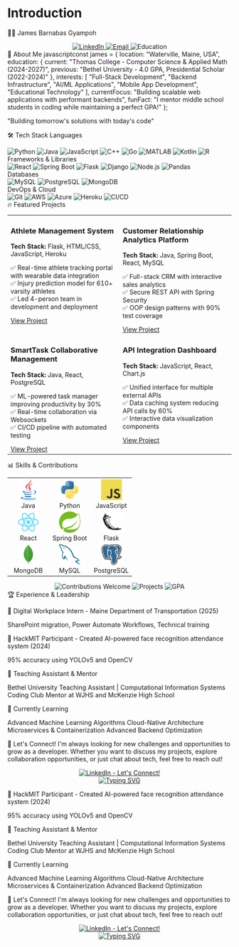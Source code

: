 # Introduction



👨‍💻 James Barnabas Gyampoh
<div align="center">
  <a href="https://www.linkedin.com/in/james-barnabas-gyampoh/">
    <img src="https://img.shields.io/badge/LinkedIn-0077B5?style=for-the-badge&logo=linkedin&logoColor=white" alt="LinkedIn">
  </a>
  <a href="mailto:jamesgyampoh560@gmail.com">
    <img src="https://img.shields.io/badge/Email-D14836?style=for-the-badge&logo=gmail&logoColor=white" alt="Email">
  </a>
  <img src="https://img.shields.io/badge/Computer_Science_Student-Thomas_College-blue?style=for-the-badge" alt="Education">
</div>
🚀 About Me
javascriptconst james = {
  location: "Waterville, Maine, USA",
  education: {
    current: "Thomas College - Computer Science & Applied Math (2024-2027)",
    previous: "Bethel University - 4.0 GPA, Presidential Scholar (2022-2024)"
  },
  interests: [
    "Full-Stack Development", 
    "Backend Infrastructure", 
    "AI/ML Applications", 
    "Mobile App Development", 
    "Educational Technology"
  ],
  currentFocus: "Building scalable web applications with performant backends",
  funFact: "I mentor middle school students in coding while maintaining a perfect GPA!"
};

"Building tomorrow's solutions with today's code"

🛠️ Tech Stack
Languages
<div>
  <img src="https://img.shields.io/badge/Python-3776AB?style=for-the-badge&logo=python&logoColor=white" alt="Python">
  <img src="https://img.shields.io/badge/Java-ED8B00?style=for-the-badge&logo=openjdk&logoColor=white" alt="Java">
  <img src="https://img.shields.io/badge/JavaScript-F7DF1E?style=for-the-badge&logo=javascript&logoColor=black" alt="JavaScript">
  <img src="https://img.shields.io/badge/C++-00599C?style=for-the-badge&logo=cplusplus&logoColor=white" alt="C++">
  <img src="https://img.shields.io/badge/Go-00ADD8?style=for-the-badge&logo=go&logoColor=white" alt="Go">
  <img src="https://img.shields.io/badge/MATLAB-0076A8?style=for-the-badge&logo=mathworks&logoColor=white" alt="MATLAB">
  <img src="https://img.shields.io/badge/Kotlin-7F52FF?style=for-the-badge&logo=kotlin&logoColor=white" alt="Kotlin">
  <img src="https://img.shields.io/badge/R-276DC3?style=for-the-badge&logo=r&logoColor=white" alt="R">
</div>
Frameworks & Libraries
<div>
  <img src="https://img.shields.io/badge/React-20232A?style=for-the-badge&logo=react&logoColor=61DAFB" alt="React">
  <img src="https://img.shields.io/badge/Spring_Boot-6DB33F?style=for-the-badge&logo=spring&logoColor=white" alt="Spring Boot">
  <img src="https://img.shields.io/badge/Flask-000000?style=for-the-badge&logo=flask&logoColor=white" alt="Flask">
  <img src="https://img.shields.io/badge/Django-092E20?style=for-the-badge&logo=django&logoColor=white" alt="Django">
  <img src="https://img.shields.io/badge/Node.js-339933?style=for-the-badge&logo=nodedotjs&logoColor=white" alt="Node.js">
  <img src="https://img.shields.io/badge/Pandas-150458?style=for-the-badge&logo=pandas&logoColor=white" alt="Pandas">
</div>
Databases
<div>
  <img src="https://img.shields.io/badge/MySQL-4479A1?style=for-the-badge&logo=mysql&logoColor=white" alt="MySQL">
  <img src="https://img.shields.io/badge/PostgreSQL-316192?style=for-the-badge&logo=postgresql&logoColor=white" alt="PostgreSQL">
  <img src="https://img.shields.io/badge/MongoDB-4EA94B?style=for-the-badge&logo=mongodb&logoColor=white" alt="MongoDB">
</div>
DevOps & Cloud
<div>
  <img src="https://img.shields.io/badge/Git-F05032?style=for-the-badge&logo=git&logoColor=white" alt="Git">
  <img src="https://img.shields.io/badge/AWS-232F3E?style=for-the-badge&logo=amazonaws&logoColor=white" alt="AWS">
  <img src="https://img.shields.io/badge/Azure-0078D4?style=for-the-badge&logo=microsoftazure&logoColor=white" alt="Azure">
  <img src="https://img.shields.io/badge/Heroku-430098?style=for-the-badge&logo=heroku&logoColor=white" alt="Heroku">
  <img src="https://img.shields.io/badge/CI/CD-2088FF?style=for-the-badge&logo=github-actions&logoColor=white" alt="CI/CD">
</div>
🔥 Featured Projects
<table>
  <tr>
    <td width="50%" valign="top">
      <h3>Athlete Management System</h3>
      <p><strong>Tech Stack:</strong> Flask, HTML/CSS, JavaScript, Heroku</p>
      <p>
        ✅ Real-time athlete tracking portal with wearable data integration<br>
        ✅ Injury prediction model for 610+ varsity athletes<br>
        ✅ Led 4-person team in development and deployment
      </p>
      <a href="https://github.com/jamesgyampoh/athlete-management-system">View Project</a>
    </td>
    <td width="50%" valign="top">
      <h3>Customer Relationship Analytics Platform</h3>
      <p><strong>Tech Stack:</strong> Java, Spring Boot, React, MySQL</p>
      <p>
        ✅ Full-stack CRM with interactive sales analytics<br>
        ✅ Secure REST API with Spring Security<br>
        ✅ OOP design patterns with 90% test coverage
      </p>
      <a href="https://github.com/jamesgyampoh/crm-analytics">View Project</a>
    </td>
  </tr>
  <tr>
    <td width="50%" valign="top">
      <h3>SmartTask Collaborative Management</h3>
      <p><strong>Tech Stack:</strong> Java, React, PostgreSQL</p>
      <p>
        ✅ ML-powered task manager improving productivity by 30%<br>
        ✅ Real-time collaboration via Websockets<br>
        ✅ CI/CD pipeline with automated testing
      </p>
      <a href="https://github.com/jamesgyampoh/smarttask-management">View Project</a>
    </td>
    <td width="50%" valign="top">
      <h3>API Integration Dashboard</h3>
      <p><strong>Tech Stack:</strong> JavaScript, React, Chart.js</p>
      <p>
        ✅ Unified interface for multiple external APIs<br>
        ✅ Data caching system reducing API calls by 60%<br>
        ✅ Interactive data visualization components
      </p>
      <a href="https://github.com/jamesgyampoh/api-dashboard">View Project</a>
    </td>
  </tr>
</table>
📊 Skills & Contributions
<div align="center">
  <table>
    <tr>
      <td align="center" width="33%">
        <img src="https://raw.githubusercontent.com/devicons/devicon/master/icons/java/java-original.svg" width="48" height="48" alt="Java"/>
        <br>Java
      </td>
      <td align="center" width="33%">
        <img src="https://raw.githubusercontent.com/devicons/devicon/master/icons/python/python-original.svg" width="48" height="48" alt="Python"/>
        <br>Python
      </td>
      <td align="center" width="33%">
        <img src="https://raw.githubusercontent.com/devicons/devicon/master/icons/javascript/javascript-original.svg" width="48" height="48" alt="JavaScript"/>
        <br>JavaScript
      </td>
    </tr>
    <tr>
      <td align="center" width="33%">
        <img src="https://raw.githubusercontent.com/devicons/devicon/master/icons/react/react-original.svg" width="48" height="48" alt="React"/>
        <br>React
      </td>
      <td align="center" width="33%">
        <img src="https://raw.githubusercontent.com/devicons/devicon/master/icons/spring/spring-original.svg" width="48" height="48" alt="Spring"/>
        <br>Spring Boot
      </td>
      <td align="center" width="33%">
        <img src="https://raw.githubusercontent.com/devicons/devicon/master/icons/flask/flask-original.svg" width="48" height="48" alt="Flask"/>
        <br>Flask
      </td>
    </tr>
    <tr>
      <td align="center" width="33%">
        <img src="https://raw.githubusercontent.com/devicons/devicon/master/icons/mongodb/mongodb-original.svg" width="48" height="48" alt="MongoDB"/>
        <br>MongoDB
      </td>
      <td align="center" width="33%">
        <img src="https://raw.githubusercontent.com/devicons/devicon/master/icons/mysql/mysql-original.svg" width="48" height="48" alt="MySQL"/>
        <br>MySQL
      </td>
      <td align="center" width="33%">
        <img src="https://raw.githubusercontent.com/devicons/devicon/master/icons/postgresql/postgresql-original.svg" width="48" height="48" alt="PostgreSQL"/>
        <br>PostgreSQL
      </td>
    </tr>
  </table>
</div>
<div align="center">
  <img src="https://img.shields.io/badge/Contributions-Welcome-brightgreen?style=for-the-badge" alt="Contributions Welcome" />
  <img src="https://img.shields.io/badge/Projects-8+-blue?style=for-the-badge" alt="Projects" />
  <img src="https://img.shields.io/badge/GPA-4.0-success?style=for-the-badge" alt="GPA" />
</div>
🏆 Experience & Leadership

🔹 Digital Workplace Intern - Maine Department of Transportation (2025)

SharePoint migration, Power Automate Workflows, Technical training


🔹 HackMIT Participant - Created AI-powered face recognition attendance system (2024)

95% accuracy using YOLOv5 and OpenCV


🔹 Teaching Assistant & Mentor

Bethel University Teaching Assistant | Computational Information Systems
Coding Club Mentor at WJHS and McKenzie High School



🌱 Currently Learning

Advanced Machine Learning Algorithms
Cloud-Native Architecture
Microservices & Containerization
Advanced Backend Optimization

💬 Let's Connect!
I'm always looking for new challenges and opportunities to grow as a developer. Whether you want to discuss my projects, explore collaboration opportunities, or just chat about tech, feel free to reach out!
<div align="center">
  <a href="https://www.linkedin.com/in/james-barnabas-gyampoh/">
    <img src="https://img.shields.io/badge/LinkedIn-Let's_Connect!-0077B5?style=for-the-badge&logo=linkedin&logoColor=white" alt="LinkedIn - Let's Connect!">
  </a>
</div>

<div align="center">
  <a href="https://github.com/jamesgyampoh">
    <img src="https://readme-typing-svg.herokuapp.com?font=Fira+Code&pause=1000&color=2E97F7&center=true&vCenter=true&width=435&lines=Always+learning%2C+always+building;Full-stack+developer+%26+CS+student;Ready+for+my+next+challenge!" alt="Typing SVG" />
  </a>
</div>


🔹 HackMIT Participant - Created AI-powered face recognition attendance system (2024)

95% accuracy using YOLOv5 and OpenCV


🔹 Teaching Assistant & Mentor

Bethel University Teaching Assistant | Computational Information Systems
Coding Club Mentor at WJHS and McKenzie High School



🌱 Currently Learning

Advanced Machine Learning Algorithms
Cloud-Native Architecture
Microservices & Containerization
Advanced Backend Optimization

💬 Let's Connect!
I'm always looking for new challenges and opportunities to grow as a developer. Whether you want to discuss my projects, explore collaboration opportunities, or just chat about tech, feel free to reach out!
<div align="center">
  <a href="https://www.linkedin.com/in/james-barnabas-gyampoh/">
    <img src="https://img.shields.io/badge/LinkedIn-Let's_Connect!-0077B5?style=for-the-badge&logo=linkedin&logoColor=white" alt="LinkedIn - Let's Connect!">
  </a>
</div>

<div align="center">
  <a href="https://github.com/jamesgyampoh">
    <img src="https://readme-typing-svg.herokuapp.com?font=Fira+Code&pause=1000&color=2E97F7&center=true&vCenter=true&width=435&lines=Always+learning%2C+always+building;Full-stack+developer+%26+CS+student;Ready+for+my+next+challenge!" alt="Typing SVG" />
  </a>
</div>
